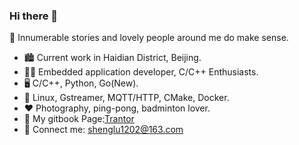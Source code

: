 ### Hi there 👋

<!--
**gesanqiu/gesanqiu** is a ✨ _special_ ✨ repository because its `README.md` (this file) appears on your GitHub profile.

Here are some ideas to get you started:

- 🔭 I’m currently working on ...
- 🌱 I’m currently learning ...
- 👯 I’m looking to collaborate on ...
- 🤔 I’m looking for help with ...
- 💬 Ask me about ...
- 📫 How to reach me: ...
- 😄 Pronouns: ...
- ⚡ Fun fact: ...
-->
🌈 Innumerable stories and lovely people around me do make sense.

- 🏙️ Current work in Haidian District, Beijing.
- 🧑‍🏭 Embedded application developer, C/C++ Enthusiasts.
- 🖥️ C/C++, Python, Go(New).
- 🔧 Linux, Gstreamer, MQTT/HTTP, CMake, Docker.
- ❤️ Photography, ping-pong, badminton lover.
- 📖 My gitbook Page:[Trantor](https://ricardolu.gitbook.io/trantor/)
- 📧 Connect me: shenglu1202@163.com
